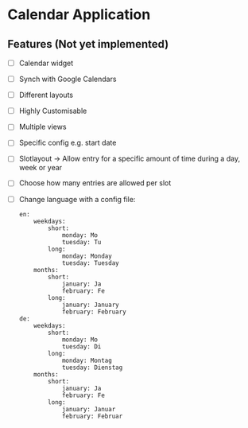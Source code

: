 # Calendar Application
## Features (Not yet implemented)
- [ ] Calendar widget
- [ ] Synch with Google Calendars
- [ ] Different layouts
- [ ] Highly Customisable
- [ ] Multiple views
- [ ] Specific config e.g. start date
- [ ] Slotlayout -> Allow entry for a specific amount of time during a day, week or year
- [ ] Choose how many entries are allowed per slot
- [ ] Change language with a config file:
    
	```
	en:
		weekdays:
			short:
				monday: Mo
				tuesday: Tu
			long:
				monday: Monday
				tuesday: Tuesday
		months:
			short:
				january: Ja
				february: Fe
			long:
				january: January
				february: February
	de:
		weekdays:
			short:
				monday: Mo
				tuesday: Di
			long:
				monday: Montag
				tuesday: Dienstag
		months:
			short:
				january: Ja
				february: Fe
			long:
				january: Januar
				february: Februar
	```